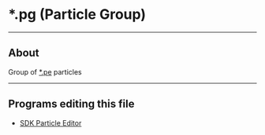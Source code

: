 # *.pg (Particle Group)

___

## About

Group of [*.pe](pe.md) particles

___

## Programs editing this file

- [SDK Particle Editor](../../../modding-tools/sdk/particle-editor/particle-editor.md)
